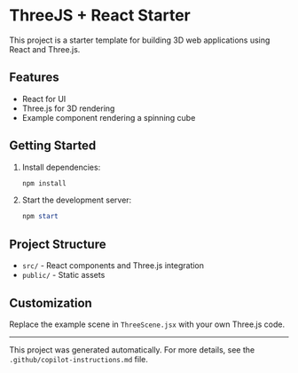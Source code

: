 # ThreeJS + React Starter

This project is a starter template for building 3D web applications using React and Three.js.

## Features
- React for UI
- Three.js for 3D rendering
- Example component rendering a spinning cube

## Getting Started

1. Install dependencies:
   ```powershell
   npm install
   ```
2. Start the development server:
   ```powershell
   npm start
   ```

## Project Structure
- `src/` - React components and Three.js integration
- `public/` - Static assets

## Customization
Replace the example scene in `ThreeScene.jsx` with your own Three.js code.

---

This project was generated automatically. For more details, see the `.github/copilot-instructions.md` file.
